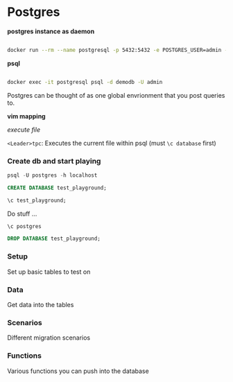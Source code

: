 # Postgres

**postgres instance as daemon**
```bash

docker run --rm --name postgresql -p 5432:5432 -e POSTGRES_USER=admin -e POSTGRES_PASSWORD=admin -e POSTGRES_DB=demodb -d postgres:latest

```

**psql**
```bash

docker exec -it postgresql psql -d demodb -U admin

```

Postgres can be thought of as one global envrionment that you post queries to.

**vim mapping**

*execute file*

`<Leader>tpc`: Executes the current file within psql (must `\c database` first)


### Create db and start playing

```sql
psql -U postgres -h localhost
```

```sql
CREATE DATABASE test_playground;
```

```sql
\c test_playground;
```


Do stuff ...



```sql
\c postgres
```

```sql
DROP DATABASE test_playground;
```

### Setup

Set up basic tables to test on


### Data

Get data into the tables


### Scenarios

Different migration scenarios


### Functions

Various functions you can push into the database

